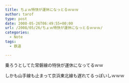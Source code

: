 ```yaml
---
title: ちょｗ特快が運休になっとるｗｗｗ
author: tarof
type: post
date: 2008-05-26T06:49:55+00:00
url: /2008/05/26/ちょｗ特快が運休になっとるｗｗｗ/
categories:
  - Note
tags:
  - 鉄道

---
```

乗ろうとしてた常磐線の特快が運休になってるｗｗ
  
しかも山手線も止まって京浜東北線も遅れてるっぽいしｗｗｗ